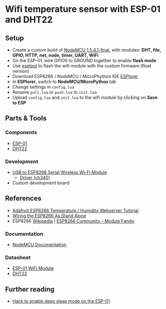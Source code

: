 # Wifi temperature sensor with ESP-01 and DHT22

## Setup
- Create a custom build of [NodeMCU 1.5.4.1-final](https://nodemcu-build.com/), with modules: **DHT, file, GPIO, HTTP, net, node, timer, UART, WiFi**
- On the ESP-01, wire GPIO0 to GROUND together to enable **flash mode**
- Use [esptool](https://github.com/espressif/esptool) to flash the wifi module with the custom firmware (float version)
- Download ESP8266 / NodeMCU / MicroPhython IDE [ESPlorer](https://github.com/4refr0nt/ESPlorer)
- In **ESPlorer**, switch to **NodeMCU/MicroPython** tab
- Change settings in `config.lua`
- Rename `pull.lua` or `push.lua` to `init.lua`
- Upload `config.lua` and `init.lua` to the wifi module by clicking on **Save to ESP**

## Parts & Tools

### Components
- [ESP-01](http://www.icstation.com/esp8266-remote-serial-port-wifi-transceiver-wireless-module-apsta-p-4928.html)
- [DHT22](http://www.icstation.com/dht22am2302-digital-output-temp-sensor-module-temperature-humidity-sensor-dht22-p-1469.html)

### Development
- [USB to ESP8266 Serial Wireless Wi-Fi Module](http://www.icstation.com/wifi-module-esp8266-pinboard-cellphonepc-wireless-communication-p-8857.html)
  - [Driver (ch340)](http://sparks.gogo.co.nz/ch340.html)
- Custom development board

## References
- [Adafruit ESP8266 Temperature / Humidity Webserver Tutorial](https://learn.adafruit.com/esp8266-temperature-slash-humidity-webserver)
- [Wiring the ESP8266 As Stand Alone](http://www.14core.com/wiring-the-esp8266-as-stand-alone/)
- ESP8266 [Wikipedia](https://en.wikipedia.org/wiki/ESP8266) | [ESP8266 Community - Module Family](http://www.esp8266.com/wiki/doku.php?id=esp8266-module-family)

### Documentation
- [NodeMCU Documentation](https://nodemcu.readthedocs.io/en/dev/)

### Datasheet
- [ESP-01 WiFi Module](http://ecksteinimg.de/Datasheet/Ai-thinker%20ESP-01%20EN.pdf)
- [DHT22](https://cdn-shop.adafruit.com/datasheets/DHT22.pdf)

## Further reading
- [Hack to enable deep sleep mode on the ESP-01](https://hackaday.com/2015/02/08/hack-allows-esp-01-to-go-to-deep-sleep/)